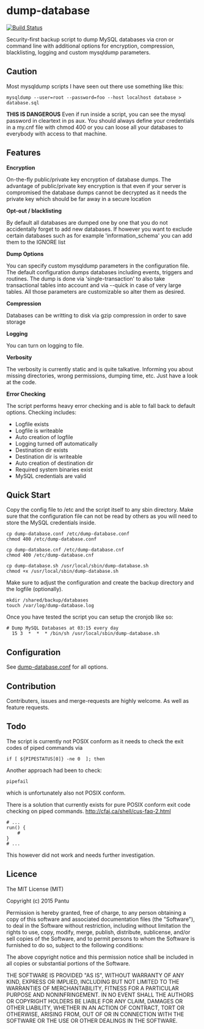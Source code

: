 # dump-database
[![Build Status](https://travis-ci.org/cytopia/dump-database.svg?branch=master)](https://travis-ci.org/cytopia/dump-database)

Security-first backup script to dump MySQL databases via cron or command line with additional options for encryption, compression, blacklisting, logging and custom mysqldump parameters.

## Caution
Most mysqldump scripts I have seen out there use something like this:
```shell
mysqldump --user=root --password=foo --host localhost database > database.sql
```
**THIS IS DANGEROUS**
Even if run inside a script, you can see the mysql password in cleartext in ps aux.
You should always define your credentials in a my.cnf file with chmod 400 or you can loose all your databases to everybody with access to that machine.


## Features

**Encryption**

On-the-fly public/private key encryption of database dumps. The advantage of public/private key encryption is
that even if your server is compromised the database dumps cannot be decrypted as it needs the private key which
should be far away in a secure location

**Opt-out / blacklisting**

By default all databases are dumped one by one that you do not accidentally forget to add new databases.
If however you want to exclude certain databases such as for example 'information_schema' you can add them to the IGNORE list

**Dump Options**

You can specify custom mysqldump parameters in the configuration file. The default configuration dumps databases including events, triggers and routines.
The dump is done via 'single-transaction' to also take transactional tables into account and via --quick in case of very large tables.
All those parameters are customizable so alter them as desired.

**Compression**

Databases can be writting to disk via gzip compression in order to save storage

**Logging**

You can turn on logging to file.


**Verbosity**

The verbosity is currently static and is quite talkative. Informing you about missing directories, wrong permissions, dumping time, etc. Just have a look at the code.

**Error Checking**

The script performs heavy error checking and is able to fall back to default options. Checking includes:
* Logfile exists
* Logfile is writeable
* Auto creation of logfile
* Logging turned off automatically
* Destination dir exists
* Destination dir is writeable
* Auto creation of destination dir
* Required system binaries exist
* MySQL credentials are valid



## Quick Start

Copy the config file to /etc and the script itself to any sbin directory.
Make sure that the configuration file can not be read by others as you will need to store the MySQL credentials inside.
```shell
cp dump-database.conf /etc/dump-database.conf
chmod 400 /etc/dump-database.conf

cp dump-database.cnf /etc/dump-database.cnf
chmod 400 /etc/dump-database.cnf

cp dump-database.sh /usr/local/sbin/dump-database.sh
chmod +x /usr/local/sbin/dump-database.sh
```

Make sure to adjust the configuration and create the backup directory and the logfile (optionally).
```
mkdir /shared/backup/databases
touch /var/log/dump-database.log
```

Once you have tested the script you can setup the cronjob like so:
```
# Dump MySQL Databases at 03:15 every day
  15 3  *  *  * /bin/sh /usr/local/sbin/dump-database.sh
```


## Configuration
See [dump-database.conf](dump-database.conf) for all options.



## Contribution
Contributers, issues and merge-requests are highly welcome.
As well as feature requests.


## Todo
The script is currently not POSIX conform as it needs to check the exit codes of piped commands via
```shell
if [ ${PIPESTATUS[0]} -ne 0  ]; then
```
Another approach had been to check:
```shell
pipefail
```
which is unfortunately also not POSIX conform.

There is a solution that currently exists for pure POSIX conform exit code checking on piped commands.
http://cfaj.ca/shell/cus-faq-2.html
```shell
# ...
run() {
	#
}
# ...
```
This however did not work and needs further investigation.



## Licence
The MIT License (MIT)

Copyright (c) 2015 Pantu

Permission is hereby granted, free of charge, to any person obtaining a copy
of this software and associated documentation files (the "Software"), to deal
in the Software without restriction, including without limitation the rights
to use, copy, modify, merge, publish, distribute, sublicense, and/or sell
copies of the Software, and to permit persons to whom the Software is
furnished to do so, subject to the following conditions:

The above copyright notice and this permission notice shall be included in all
copies or substantial portions of the Software.

THE SOFTWARE IS PROVIDED "AS IS", WITHOUT WARRANTY OF ANY KIND, EXPRESS OR
IMPLIED, INCLUDING BUT NOT LIMITED TO THE WARRANTIES OF MERCHANTABILITY,
FITNESS FOR A PARTICULAR PURPOSE AND NONINFRINGEMENT. IN NO EVENT SHALL THE
AUTHORS OR COPYRIGHT HOLDERS BE LIABLE FOR ANY CLAIM, DAMAGES OR OTHER
LIABILITY, WHETHER IN AN ACTION OF CONTRACT, TORT OR OTHERWISE, ARISING FROM,
OUT OF OR IN CONNECTION WITH THE SOFTWARE OR THE USE OR OTHER DEALINGS IN THE
SOFTWARE.

